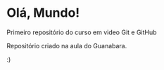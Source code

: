# Olá, Mundo!
 Primeiro repositório do curso em video Git e GitHub

Repositório criado na aula do Guanabara.

:)
